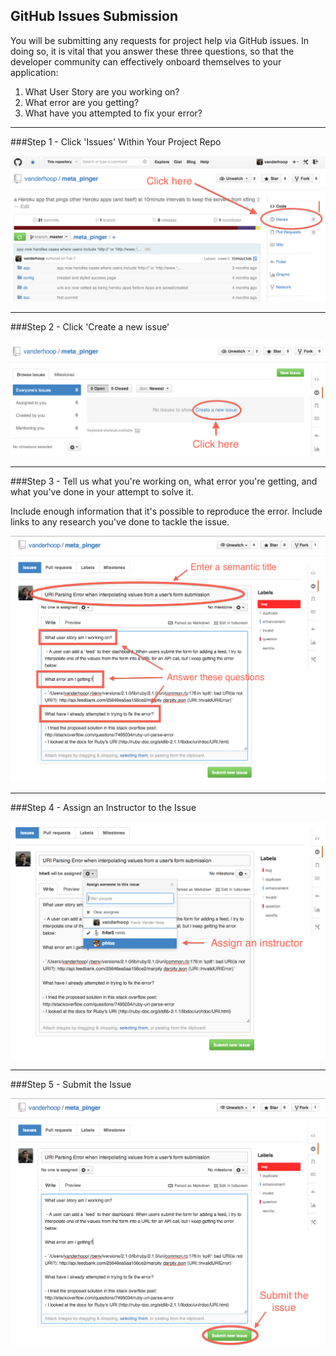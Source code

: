## GitHub Issues Submission

You will be submitting any requests for project help via GitHub issues. 
In doing so, it is vital that you answer these three questions, so that the developer community can effectively onboard themselves to your application:

1. What User Story are you working on?
1. What error are you getting?
1. What have you attempted to fix your error?

___
###Step 1 - Click 'Issues' Within Your Project Repo

![image](images/click_issues.png)
___
###Step 2 - Click 'Create a new issue'

![image](images/create_issue.png)
___

###Step 3 - Tell us what you're working on, what error you're getting, and what you've done in your attempt to solve it.

Include enough information that it's possible to reproduce the error.  Include links to any research you've done to tackle the issue.

![image](images/fill_in_text_fields.png)
___

###Step 4 - Assign an Instructor to the Issue

![image](images/assign_instructors.png)

___

###Step 5 - Submit the Issue

![image](images/submit_issue.png)


